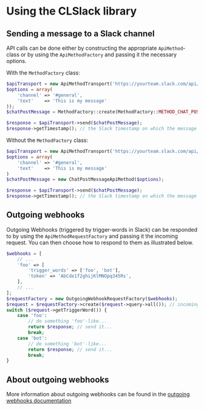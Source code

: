 Using the CLSlack library
=========================

## Sending a message to a Slack channel

API calls can be done either by constructing the appropriate ``ApiMethod``-class or by using the ``ApiMethodFactory``
and passing it the necessary options.

With the ``MethodFactory`` class:
```php
$apiTransport = new ApiMethodTransport('https://yourteam.slack.com/api/yourApiTokenHere');
$options = array(
    'channel' => '#general',
    'text'    => 'This is my message'
));
$chatPostMessage = MethodFactory::create(MethodFactory::METHOD_CHAT_POSTMESSAGE, $options));

$response = $apiTransport->send($chatPostMessage);
$response->getTimestamp(); // the Slack timestamp on which the message was posted
```

Without the ``MethodFactory`` class:
```php
$apiTransport = new ApiMethodTransport('https://yourteam.slack.com/api/yourApiTokenHere');
$options = array(
    'channel' => '#general',
    'text'    => 'This is my message'
)
$chatPostMessage = new ChatPostMessageApiMethod($options);

$response = $apiTransport->send($chatPostMessage);
$response->getTimestamp(); // the Slack timestamp on which the message was posted
```


## Outgoing webhooks

Outgoing Webhooks (triggered by trigger-words in Slack) can be responded to by using the ``ApiMethodRequestFactory``
and passing it the incoming request. You can then choose how to respond to them as illustrated below.

```php
$webhooks = [
    // ...
    'foo' => [
        'trigger_words' => ['foo', 'bot'],
        'token' => 'AbCde1f2ghijKlMNOpq345Rs',
    ],
    // ...
];
$requestFactory = new OutgoingWebhookRequestFactory($webhooks);
$request = $requestFactory->create($request->query->all()); // incoming Slack request query
switch ($request->getTriggerWord()) {
    case 'foo':
        // do something 'foo'-like...
        return $response; // send it...
        break;
    case 'bot':
        // do something 'bot'-like...
        return $response; // send it...
        break;
}
```

## About outgoing webhooks

More information about outgoing webhooks can be found in the [outgoing webhooks documentation](outgoing-webhooks.md)
